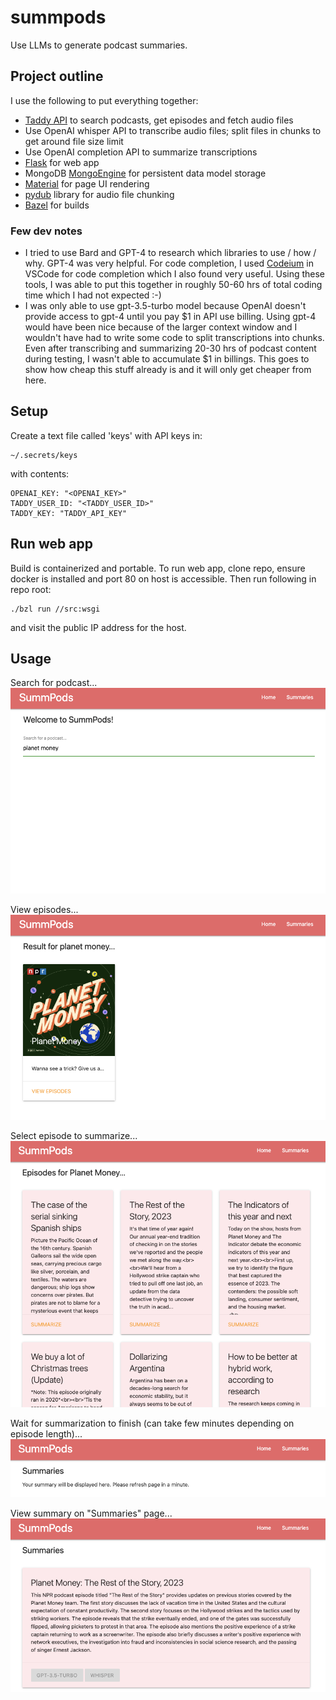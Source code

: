 # summpods
Use LLMs to generate podcast summaries.

## Project outline
I use the following to put everything together:
- [Taddy API](https://taddy.org/developers/podcast-api) to search podcasts, get episodes and fetch audio files
- Use OpenAI whisper API to transcribe audio files; split files in chunks to get around file size limit
- Use OpenAI completion API to summarize transcriptions
- [Flask](https://flask.palletsprojects.com/en/3.0.x/) for web app
- MongoDB [MongoEngine](https://docs.mongoengine.org/) for persistent data model storage
- [Material](https://m3.material.io/components) for page UI rendering
- [pydub](https://pypi.org/project/pydub/) library for audio file chunking
- [Bazel](https://bazel.build/) for builds

### Few dev notes
- I tried to use Bard and GPT-4 to research which libraries to use / how / why. GPT-4 was very helpful. For
code completion, I used [Codeium](https://codeium.com/) in VSCode for code completion which I also found very
useful. Using these tools, I was able to put this together in roughly 50-60 hrs of total coding time which I
had not expected :-)
- I was only able to use gpt-3.5-turbo model because OpenAI doesn't provide access to gpt-4 until you pay $1 in
API use billing. Using gpt-4 would have been nice because of the larger context window and I wouldn't have had
to write some code to split transcriptions into chunks. Even after transcribing and summarizing 20-30 hrs of
podcast content during testing, I wasn't able to accumulate $1 in billings. This goes to show how cheap this
stuff already is and it will only get cheaper from here.

## Setup
Create a text file called 'keys' with API keys in:
```
~/.secrets/keys
```
with contents:
```
OPENAI_KEY: "<OPENAI_KEY>"
TADDY_USER_ID: "<TADDY_USER_ID>"
TADDY_KEY: "TADDY_API_KEY"
```

## Run web app
Build is containerized and portable. To run web app, clone repo, ensure docker is installed and port 80 on
host is accessible. Then run following in repo root:
```
./bzl run //src:wsgi
```
and visit the public IP address for the host.

## Usage
Search for podcast...
![home](https://github.com/abhishekbajpayee/summpods/blob/main/src/images/home.png?raw=true)

View episodes...
![home](https://github.com/abhishekbajpayee/summpods/blob/main/src/images/podcast.png?raw=true)

Select episode to summarize...
![home](https://github.com/abhishekbajpayee/summpods/blob/main/src/images/episodes.png?raw=true)

Wait for summarization to finish (can take few minutes depending on episode length)...
![home](https://github.com/abhishekbajpayee/summpods/blob/main/src/images/wait.png?raw=true)

View summary on "Summaries" page...
![home](https://github.com/abhishekbajpayee/summpods/blob/main/src/images/summary.png?raw=true)
